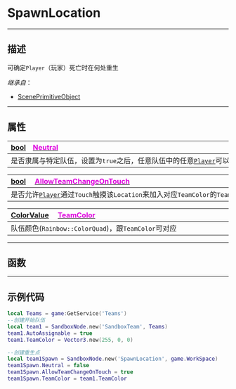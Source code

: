 # SpawnLocation
------------------------------------------------------------------------------------------
## 描述

可确定`Player`（玩家）死亡时在何处重生

*继承自*：
* [ScenePrimitiveObject](/Api/Class/Bind/ScenePrimitiveObject.md)

------------------------------------------------------------------------------------------
## 属性

|<div style="width:1125px">[bool](/Api/DataType/Bool.md)&emsp;[<font color="dd00dd">Neutral</font>](/Api/Class/GamePlay/SpawnLocation_F/Neutral.md)</div>|
|:---|
|是否隶属与特定队伍，设置为`true`之后，任意队伍中的任意[`Player`](/Api/Class/GamePlay/ScenePlayerObject.md)可以在此位置重生|


|<div style="width:1125px">[bool](/Api/DataType/Bool.md) &emsp;[<font color="dd00dd">AllowTeamChangeOnTouch</font>](/Api/Class/GamePlay/SpawnLocation_F/AllowTeamChangeOnTouch.md)</div>|
|:---|
|是否允许[`Player`](/Api/Class/GamePlay/ScenePlayerObject.md)通过`Touch`触摸该`Location`来加入对应`TeamColor`的`Team`队伍|

|<div style="width:1125px">[ColorValue](/Api/DataType/colorvalue.md) &emsp;[<font color="dd00dd">TeamColor</font>](/Api/Class/GamePlay/SpawnLocation_F/TeamColor.md)</div>|
|:---|
|队伍颜色(`Rainbow::ColorQuad`)，跟`TeamColor`可对应|

------------------------------------------------------------------------------------------
## 函数

------------------------------------------------------------------------------------------
## 示例代码

```lua
local Teams = game:GetService('Teams')
--创建开始队伍
local team1 = SandboxNode.new('SandboxTeam', Teams)
team1.AutoAssignable = true
team1.TeamColor = Vector3.new(255, 0, 0)

--创建重生点
local team1Spawn = SandboxNode.new('SpawnLocation', game.WorkSpace)
team1Spawn.Neutral = false
team1Spawn.AllowTeamChangeOnTouch = true
team1Spawn.TeamColor = team1.TeamColor
```